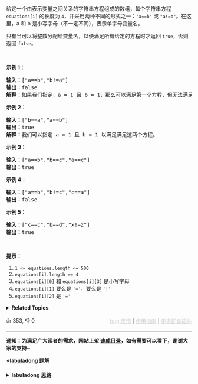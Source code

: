 <p>给定一个由表示变量之间关系的字符串方程组成的数组，每个字符串方程 <code>equations[i]</code> 的长度为 <code>4</code>，并采用两种不同的形式之一：<code>"a==b"</code> 或&nbsp;<code>"a!=b"</code>。在这里，a 和 b 是小写字母（不一定不同），表示单字母变量名。</p>

<p>只有当可以将整数分配给变量名，以便满足所有给定的方程时才返回&nbsp;<code>true</code>，否则返回 <code>false</code>。&nbsp;</p>

<p>&nbsp;</p>

<ol> 
</ol>

<p><strong>示例 1：</strong></p>

<pre><strong>输入：</strong>["a==b","b!=a"]
<strong>输出：</strong>false
<strong>解释：</strong>如果我们指定，a = 1 且 b = 1，那么可以满足第一个方程，但无法满足第二个方程。没有办法分配变量同时满足这两个方程。
</pre>

<p><strong>示例 2：</strong></p>

<pre><strong>输入：</strong>["b==a","a==b"]
<strong>输出：</strong>true
<strong>解释：</strong>我们可以指定 a = 1 且 b = 1 以满足满足这两个方程。
</pre>

<p><strong>示例 3：</strong></p>

<pre><strong>输入：</strong>["a==b","b==c","a==c"]
<strong>输出：</strong>true
</pre>

<p><strong>示例 4：</strong></p>

<pre><strong>输入：</strong>["a==b","b!=c","c==a"]
<strong>输出：</strong>false
</pre>

<p><strong>示例 5：</strong></p>

<pre><strong>输入：</strong>["c==c","b==d","x!=z"]
<strong>输出：</strong>true
</pre>

<p>&nbsp;</p>

<p><strong>提示：</strong></p>

<ol> 
 <li><code>1 &lt;= equations.length &lt;= 500</code></li> 
 <li><code>equations[i].length == 4</code></li> 
 <li><code>equations[i][0]</code> 和&nbsp;<code>equations[i][3]</code>&nbsp;是小写字母</li> 
 <li><code>equations[i][1]</code> 要么是&nbsp;<code>'='</code>，要么是&nbsp;<code>'!'</code></li> 
 <li><code>equations[i][2]</code>&nbsp;是&nbsp;<code>'='</code></li> 
</ol>

<details><summary><strong>Related Topics</strong></summary>并查集 | 图 | 数组 | 字符串</details><br>

<div>👍 353, 👎 0<span style='float: right;'><span style='color: gray;'><a href='https://github.com/labuladong/fucking-algorithm/issues' target='_blank' style='color: lightgray;text-decoration: underline;'>bug 反馈</a> | <a href='https://labuladong.online/algo/fname.html?fname=jb插件简介' target='_blank' style='color: lightgray;text-decoration: underline;'>使用指南</a> | <a href='https://labuladong.online/algo/' target='_blank' style='color: lightgray;text-decoration: underline;'>更多配套插件</a></span></span></div>

<div id="labuladong"><hr>

**通知：为满足广大读者的需求，网站上架 [速成目录](https://labuladong.online/algo/intro/quick-learning-plan/)，如有需要可以看下，谢谢大家的支持~**



<p><strong><a href="https://labuladong.online/algo/data-structure/union-find/" target="_blank">⭐️labuladong 题解</a></strong></p>
<details><summary><strong>labuladong 思路</strong></summary>


<div id="labuladong_solution_zh">

## 基本思路

本题是前文 [Union Find 并查集算法](https://labuladong.online/algo/data-structure/union-find/) 的应用。

解题核心思想是，**将 `equations` 中的算式根据 `==` 和 `!=` 分成两部分，先处理 `==` 算式，使得他们通过相等关系各自勾结成门派（连通分量）；然后处理 `!=` 算式，检查不等关系是否破坏了相等关系的连通性**。

**详细题解**：
  - [Union-Find 并查集算法](https://labuladong.online/algo/data-structure/union-find/)

</div>





<div id="solution">

## 解法代码



<div class="tab-panel"><div class="tab-nav">
<button data-tab-item="cpp" class="tab-nav-button btn " data-tab-group="default" onclick="switchTab(this)">cpp🤖</button>

<button data-tab-item="python" class="tab-nav-button btn " data-tab-group="default" onclick="switchTab(this)">python🤖</button>

<button data-tab-item="java" class="tab-nav-button btn active" data-tab-group="default" onclick="switchTab(this)">java🟢</button>

<button data-tab-item="go" class="tab-nav-button btn " data-tab-group="default" onclick="switchTab(this)">go🤖</button>

<button data-tab-item="javascript" class="tab-nav-button btn " data-tab-group="default" onclick="switchTab(this)">javascript🤖</button>
</div><div class="tab-content">
<div data-tab-item="cpp" class="tab-item " data-tab-group="default"><div class="highlight">

```cpp
// 注意：cpp 代码由 chatGPT🤖 根据我的 java 代码翻译。
// 本代码的正确性已通过力扣验证，如有疑问，可以对照 java 代码查看。

#include <vector>
#include <string>

using namespace std;

class UnionFind {
private:
    // 记录连通分量个数
    int count;
    // 存储若干棵树
    vector<int> parent;
    // 记录树的“重量”
    vector<int> size;

public:
    UnionFind(int n) : count(n), parent(n), size(n, 1) {
        for (int i = 0; i < n; ++i) {
            parent[i] = i;
        }
    }

    // 将 p 和 q 连通
    void unionSets(int p, int q) {
        int rootP = find(p);
        int rootQ = find(q);
        if (rootP == rootQ)
            return;

        // 小树接到大树下面，较平衡
        if (size[rootP] > size[rootQ]) {
            parent[rootQ] = rootP;
            size[rootP] += size[rootQ];
        } else {
            parent[rootP] = rootQ;
            size[rootQ] += size[rootP];
        }
        count--;
    }

    // 判断 p 和 q 是否互相连通
    bool connected(int p, int q) {
        int rootP = find(p);
        int rootQ = find(q);
        // 处于同一棵树上的节点，相互连通
        return rootP == rootQ;
    }

    // 返回节点 x 的根节点
    int find(int x) {
        while (parent[x] != x) {
            // 进行路径压缩
            parent[x] = parent[parent[x]];
            x = parent[x];
        }
        return x;
    }

    int countComponents() {
        return count;
    }
};

class Solution {
public:
    bool equationsPossible(vector<string>& equations) {
        // 26 个英文字母
        UnionFind uf(26);
        // 先让相等的字母形成连通分量
        for (string eq : equations) {
            if (eq[1] == '=') {
                char x = eq[0];
                char y = eq[3];
                uf.unionSets(x - 'a', y - 'a');
            }
        }
        // 检查不等关系是否打破相等关系的连通性
        for (string eq : equations) {
            if (eq[1] == '!') {
                char x = eq[0];
                char y = eq[3];
                // 如果相等关系成立，就是逻辑冲突
                if (uf.connected(x - 'a', y - 'a'))
                    return false;
            }
        }
        return true;
    }
};
```

</div></div>

<div data-tab-item="python" class="tab-item " data-tab-group="default"><div class="highlight">

```python
# 注意：python 代码由 chatGPT🤖 根据我的 java 代码翻译。
# 本代码的正确性已通过力扣验证，如有疑问，可以对照 java 代码查看。

class Solution:
    # 26 个英文字母
    def equationsPossible(self, equations) -> bool:
        uf = UF(26)
        # 先让相等的字母形成连通分量
        for eq in equations:
            if eq[1] == '=':
                x = ord(eq[0]) - ord('a')
                y = ord(eq[3]) - ord('a')
                uf.union(x, y)
        # 检查不等关系是否打破相等关系的连通性
        for eq in equations:
            if eq[1] == '!':
                x = ord(eq[0]) - ord('a')
                y = ord(eq[3]) - ord('a')
                # 如果相等关系成立，就是逻辑冲突
                if uf.connected(x, y):
                    return False
        return True


class UF:
    # 记录连通分量个数
    def __init__(self, n):
        self.count = n
        # 存储若干棵树
        self.parent = list(range(n))
        # 记录树的“重量”
        self.size = [1] * n

    # 将 p 和 q 连通
    def union(self, p, q):
        rootP = self.find(p)
        rootQ = self.find(q)
        if rootP == rootQ:
            return

        # 小树接到大树下面，较平衡
        if self.size[rootP] > self.size[rootQ]:
            self.parent[rootQ] = rootP
            self.size[rootP] += self.size[rootQ]
        else:
            self.parent[rootP] = rootQ
            self.size[rootQ] += self.size[rootP]
        self.count -= 1

    # 判断 p 和 q 是否互相连通
    def connected(self, p, q):
        rootP = self.find(p)
        rootQ = self.find(q)
        # 处于同一棵树上的节点，相互连通
        return rootP == rootQ

    # 返回节点 x 的根节点
    def find(self, x):
        while self.parent[x] != x:
            # 进行路径压缩
            self.parent[x] = self.parent[self.parent[x]]
            x = self.parent[x]
        return x

    def count(self):
        return self.count
```

</div></div>

<div data-tab-item="java" class="tab-item active" data-tab-group="default"><div class="highlight">

```java
class Solution {
    public boolean equationsPossible(String[] equations) {
        // 26 个英文字母
        UF uf = new UF(26);
        // 先让相等的字母形成连通分量
        for (String eq : equations) {
            if (eq.charAt(1) == '=') {
                char x = eq.charAt(0);
                char y = eq.charAt(3);
                uf.union(x - 'a', y - 'a');
            }
        }
        // 检查不等关系是否打破相等关系的连通性
        for (String eq : equations) {
            if (eq.charAt(1) == '!') {
                char x = eq.charAt(0);
                char y = eq.charAt(3);
                // 如果相等关系成立，就是逻辑冲突
                if (uf.connected(x - 'a', y - 'a'))
                    return false;
            }
        }
        return true;
    }
}

class UF {
    // 记录连通分量个数
    private int count;
    // 存储若干棵树
    private int[] parent;
    // 记录树的“重量”
    private int[] size;

    public UF(int n) {
        this.count = n;
        parent = new int[n];
        size = new int[n];
        for (int i = 0; i < n; i++) {
            parent[i] = i;
            size[i] = 1;
        }
    }

    // 将 p 和 q 连通
    public void union(int p, int q) {
        int rootP = find(p);
        int rootQ = find(q);
        if (rootP == rootQ)
            return;

        // 小树接到大树下面，较平衡
        if (size[rootP] > size[rootQ]) {
            parent[rootQ] = rootP;
            size[rootP] += size[rootQ];
        } else {
            parent[rootP] = rootQ;
            size[rootQ] += size[rootP];
        }
        count--;
    }

    // 判断 p 和 q 是否互相连通
    public boolean connected(int p, int q) {
        int rootP = find(p);
        int rootQ = find(q);
        // 处于同一棵树上的节点，相互连通
        return rootP == rootQ;
    }

    // 返回节点 x 的根节点
    private int find(int x) {
        while (parent[x] != x) {
            // 进行路径压缩
            parent[x] = parent[parent[x]];
            x = parent[x];
        }
        return x;
    }

    public int count() {
        return count;
    }
}
```

</div></div>

<div data-tab-item="go" class="tab-item " data-tab-group="default"><div class="highlight">

```go
// 注意：go 代码由 chatGPT🤖 根据我的 java 代码翻译。
// 本代码的正确性已通过力扣验证，如有疑问，可以对照 java 代码查看。

func equationsPossible(equations []string) bool {
    // 26 个英文字母
    uf := Constructor26()
    // 先让相等的字母形成连通分量
    for _, eq := range equations {
        if eq[1] == '=' {
            x := int(eq[0] - 'a')
            y := int(eq[3] - 'a')
            uf.Union(x, y)
        }
    }
    // 检查不等关系是否打破相等关系的连通性
    for _, eq := range equations {
        if eq[1] == '!' {
            x := int(eq[0] - 'a')
            y := int(eq[3] - 'a')
            // 如果相等关系成立，就是逻辑冲突
            if uf.Connected(x, y) {
                return false
            }
        }
    }
    return true
}

type UF struct {
    // 记录连通分量个数
    count  int
    // 存储若干棵树
    parent []int
    // 记录树的“重量”
    size   []int
}

func Constructor26() *UF {
    n := 26
    uf := &UF{
        count:  n,
        parent: make([]int, n),
        size:   make([]int, n),
    }
    for i := range uf.parent {
        uf.parent[i] = i
        uf.size[i] = 1
    }
    return uf
}

func (uf *UF) Union(p, q int) {
    // 将 p 和 q 连通
    rootP := uf.Find(p)
    rootQ := uf.Find(q)
    if rootP == rootQ {
        return
    }
    // 小树接到大树下面，较平衡
    if uf.size[rootP] > uf.size[rootQ] {
        uf.parent[rootQ] = rootP
        uf.size[rootP] += uf.size[rootQ]
    } else {
        uf.parent[rootP] = rootQ
        uf.size[rootQ] += uf.size[rootP]
    }
    uf.count--
}

func (uf *UF) Connected(p, q int) bool {
    // 判断 p 和 q 是否互相连通
    rootP := uf.Find(p)
    rootQ := uf.Find(q)
    // 处于同一棵树上的节点，相互连通
    return rootP == rootQ
}

func (uf *UF) Find(x int) int {
    // 返回节点 x 的根节点
    for uf.parent[x] != x {
        // 进行路径压缩
        uf.parent[x] = uf.parent[uf.parent[x]]
        x = uf.parent[x]
    }
    return x
}
```

</div></div>

<div data-tab-item="javascript" class="tab-item " data-tab-group="default"><div class="highlight">

```javascript
// 注意：javascript 代码由 chatGPT🤖 根据我的 java 代码翻译。
// 本代码的正确性已通过力扣验证，如有疑问，可以对照 java 代码查看。

var equationsPossible = function(equations) {
    // 26 个英文字母
    const uf = new UF(26);
    // 先让相等的字母形成连通分量
    for (const eq of equations) {
        if (eq.charAt(1) === '=') {
            const x = eq.charAt(0);
            const y = eq.charAt(3);
            uf.union(x.charCodeAt(0) - 'a'.charCodeAt(0), y.charCodeAt(0) - 'a'.charCodeAt(0));
        }
    }
    // 检查不等关系是否打破相等关系的连通性
    for (const eq of equations) {
        if (eq.charAt(1) === '!') {
            const x = eq.charAt(0);
            const y = eq.charAt(3);
            // 如果相等关系成立，就是逻辑冲突
            if (uf.connected(x.charCodeAt(0) - 'a'.charCodeAt(0), y.charCodeAt(0) - 'a'.charCodeAt(0))) {
                return false;
            }
        }
    }
    return true;
};

class UF {
    // 记录连通分量个数
    constructor(n) {
        this.count = n;
        // 存储若干棵树
        this.parent = new Array(n).fill(0).map((_, index) => index);
        // 记录树的“重量”
        this.size = new Array(n).fill(1);
    }

    // 将 p 和 q 连通
    union(p, q) {
        const rootP = this.find(p);
        const rootQ = this.find(q);
        if (rootP === rootQ) return;

        // 小树接到大树下面，较平衡
        if (this.size[rootP] > this.size[rootQ]) {
            this.parent[rootQ] = rootP;
            this.size[rootP] += this.size[rootQ];
        } else {
            this.parent[rootP] = rootQ;
            this.size[rootQ] += this.size[rootP];
        }
        this.count--;
    }

    // 判断 p 和 q 是否互相连通
    connected(p, q) {
        const rootP = this.find(p);
        const rootQ = this.find(q);
        // 处于同一棵树上的节点，相互连通
        return rootP === rootQ;
    }

    // 返回节点 x 的根节点
    find(x) {
        while (this.parent[x] !== x) {
            // 进行路径压缩
            this.parent[x] = this.parent[this.parent[x]];
            x = this.parent[x];
        }
        return x;
    }

    count() {
        return this.count;
    }
}
```

</div></div>
</div></div>

</div>
</details>
</div>

